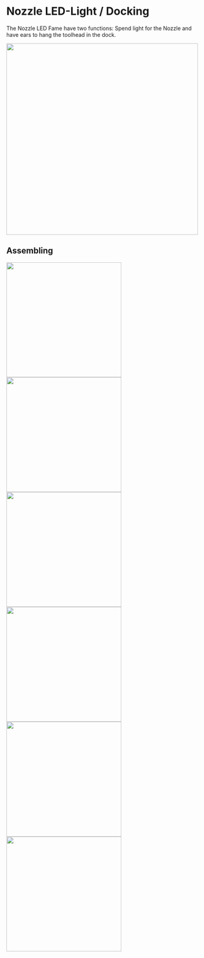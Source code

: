 # Nozzle LED-Light / Docking

The Nozzle LED Fame have two functions: Spend light for the Nozzle and have ears to hang the toolhead in the dock.

<img width="500px" src="https://github.com/walterwissmann/Roerich_64/assets/42293697/024b57dd-82a6-41e4-ae6e-e5be4bd91396" /> 

## Assembling

<img width="300px" src="https://github.com/walterwissmann/Roerich_64/assets/42293697/42388e6d-c145-49af-92e9-413ae68dd030" /> 
<img width="300px" src="https://github.com/walterwissmann/Roerich_64/assets/42293697/ce7f9365-7df3-47b2-a66c-bfcbd05c6a97" /> 
<img width="300px" src="https://github.com/walterwissmann/Roerich_64/assets/42293697/f9a3707d-3930-43eb-9db4-c8cd62f90fa1" /> 
<img width="300px" src="https://github.com/walterwissmann/Roerich_64/assets/42293697/55b87070-7943-4a40-b865-f3a5a1f24c82" /> 
<img width="300px" src="https://github.com/walterwissmann/Roerich_64/assets/42293697/e9057f9d-01ef-4d2a-bf0b-8485a9d10a54" /> 
<img width="300px" src="https://github.com/walterwissmann/Roerich_64/assets/42293697/f8b46940-3452-4d7f-8098-c733aedee516" /> 




